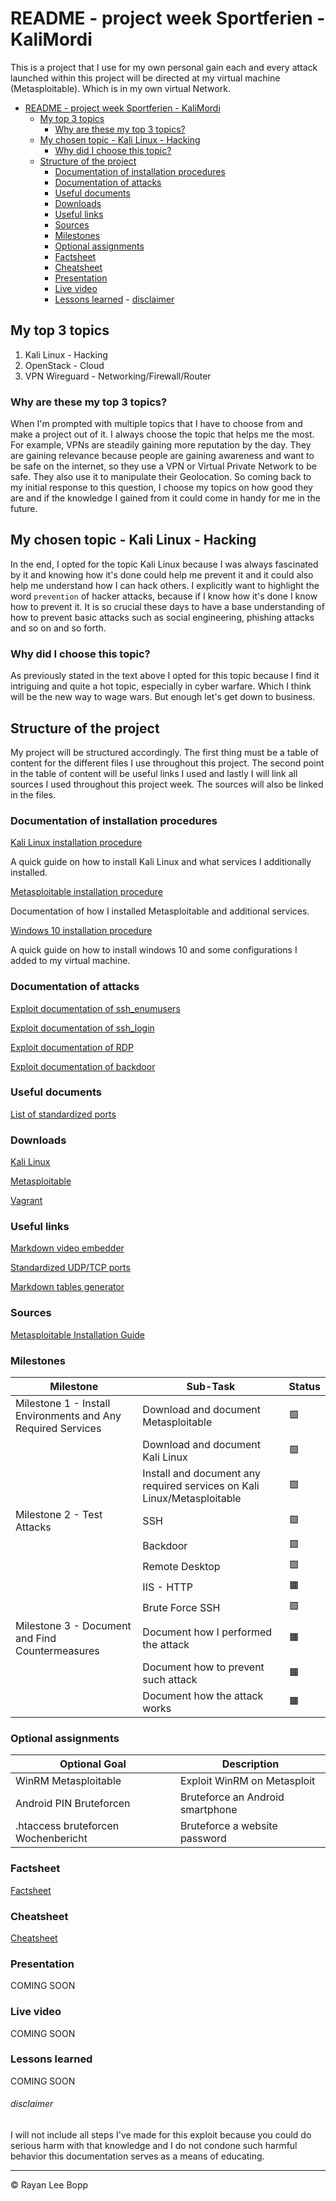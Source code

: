 # README - project week Sportferien - KaliMordi

This is a project that I use for my own personal gain each and every attack launched within this project will be directed at my virtual machine (Metasploitable). Which is in my own virtual Network.

- [README - project week Sportferien - KaliMordi](#readme---project-week-sportferien---kalimordi)
  - [My top 3 topics](#my-top-3-topics)
    - [Why are these my top 3 topics?](#why-are-these-my-top-3-topics)
  - [My chosen topic - Kali Linux - Hacking](#my-chosen-topic---kali-linux---hacking)
    - [Why did I choose this topic?](#why-did-i-choose-this-topic)
  - [Structure of the project](#structure-of-the-project)
    - [Documentation of installation procedures](#documentation-of-installation-procedures)
    - [Documentation of attacks](#documentation-of-attacks)
    - [Useful documents](#useful-documents)
    - [Downloads](#downloads)
    - [Useful links](#useful-links)
    - [Sources](#sources)
    - [Milestones](#milestones)
    - [Optional assignments](#optional-assignments)
    - [Factsheet](#factsheet)
    - [Cheatsheet](#cheatsheet)
    - [Presentation](#presentation)
    - [Live video](#live-video)
    - [Lessons learned](#lessons-learned)
          - [disclaimer](#disclaimer)



## My top 3 topics

1. Kali Linux       - Hacking
2. OpenStack        - Cloud
3. VPN Wireguard    - Networking/Firewall/Router

### Why are these my top 3 topics?

When I'm prompted with multiple topics that I have to choose from and make a project out of it. I always choose the topic that helps me the most. For example, VPNs are steadily gaining more reputation by the day. They are gaining relevance because people are gaining awareness and want to be safe on the internet, so they use a VPN or Virtual Private Network to be safe. They also use it to manipulate their Geolocation. So coming back to my initial response to this question, I choose my topics on how good they are and if the knowledge I gained from it could come in handy for me in the future.

## My chosen topic - Kali Linux - Hacking

In the end, I opted for the topic Kali Linux because I was always fascinated by it and knowing how it's done could help me prevent it and it could also help me understand how I can hack others. I explicitly want to highlight the word `prevention` of hacker attacks, because if I know how it's done I know how to prevent it. It is so crucial these days to have a base understanding of how to prevent basic attacks such as social engineering, phishing attacks and so on and so forth.

### Why did I choose this topic?

As previously stated in the text above I opted for this topic because I find it intriguing and quite a hot topic, especially in cyber warfare. Which I think will be the new way to wage wars. But enough let's get down to business.

## Structure of the project

My project will be structured accordingly. The first thing must be a table of content for the different files I use throughout this project. The second point in the table of content will be useful links I used and lastly I will link all sources I used throughout this project week. The sources will also be linked in the files.

### Documentation of installation procedures

[Kali Linux installation procedure](Dokumentation/KaliLinuxInstallation.md)

A quick guide on how to install Kali Linux and what services I additionally installed.

[Metasploitable installation procedure](Dokumentation/MetasploitableInstallation.md)

Documentation of how I installed Metasploitable and additional services.

[Windows 10 installation procedure](documentation/Windows10Installation.md)

A quick guide on how to install windows 10 and some configurations I added to my virtual machine.

### Documentation of attacks

[Exploit documentation of ssh_enumusers](documentation/attacks/shh_enumusers.md)

[Exploit documentation of ssh_login](documentation/attacks/ssh_login.md)

[Exploit documentation of RDP](documentation/attacks/remotedesktop.md)

[Exploit documentation of backdoor](documentation/attacks/backdoor.md)
### Useful documents

[List of standardized ports](documentation/standardizedports.md)

### Downloads

[Kali Linux](https://cdimage.kali.org/kali-2022.4/kali-linux-2022.4-installer-amd64.iso)

[Metasploitable](https://sourceforge.net/projects/metasploitable/files/latest/download)

[Vagrant](https://releases.hashicorp.com/vagrant-vmware-utility/1.0.21/vagrant-vmware-utility_1.0.21_linux_amd64.zip)

### Useful links

[Markdown video embedder](https://video-to-markdown.marcomontalbano.com)

[Standardized UDP/TCP ports](https://www.iana.org/assignments/service-names-port-numbers/service-names-port-numbers.xhtml)

[Markdown tables generator](https://www.tablesgenerator.com/markdown_tables)

### Sources

[Metasploitable Installation Guide](https://www.youtube.com/watch?v=UjDppZRI5lw)

### Milestones

| Milestone                                                    | Sub-Task                                                                | Status |
|--------------------------------------------------------------|-------------------------------------------------------------------------|--------|
| Milestone 1 - Install Environments and Any Required Services | Download and document Metasploitable                                    | 🟩     |
|                                                              | Download and document Kali Linux                                        | 🟩     |
|                                                              | Install and document any required services on Kali Linux/Metasploitable | 🟩     |
| Milestone 2 - Test Attacks                                   | SSH                                                                     | 🟩     |
|                                                              | Backdoor                                                                | 🟩     |
|                                                              | Remote Desktop                                                          | 🟩     |
|                                                              | IIS - HTTP                                                              | 🟧     |
|                                                              | Brute Force SSH                                                         | 🟩     |
| Milestone 3 - Document and Find Countermeasures              | Document how I performed the attack                                     | 🟧     |
|                                                              | Document how to prevent such attack                                     | 🟧     |
|                                                              | Document how the attack works                                           | 🟧     |
### Optional assignments

| Optional Goal                       | Description                      |
|-------------------------------------|----------------------------------|
| WinRM Metasploitable                | Exploit WinRM on Metasploit      |
| Android PIN Bruteforcen             | Bruteforce an Android smartphone |
| .htaccess bruteforcen Wochenbericht | Bruteforce a website password    |

### Factsheet 

[Factsheet](documentation/projectfactsheet.md)

### Cheatsheet 

[Cheatsheet](documentation/projectcheatsheet.md)

### Presentation

COMING SOON

### Live video

COMING SOON
### Lessons learned

COMING SOON
###### disclaimer 

I will not include all steps I've made for this exploit because you could do serious harm with that knowledge and I do not condone such harmful behavior this documentation serves as a means of educating.

---

&copy; Rayan Lee Bopp